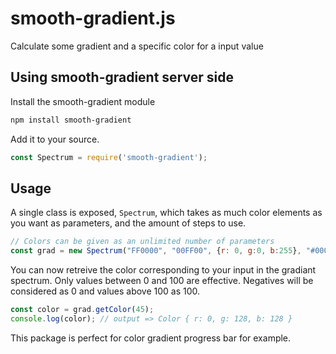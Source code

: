 
smooth-gradient.js
========================

Calculate some gradient and a specific color for a input value

Using smooth-gradient server side
---------------------------------
Install the smooth-gradient module

```bash
npm install smooth-gradient
```

Add it to your source.

```javascript
const Spectrum = require('smooth-gradient');
```

Usage
--------------------

A single class is exposed, `Spectrum`, which takes as much color elements as you want as parameters, and the amount of steps to use.

```javascript
// Colors can be given as an unlimited number of parameters
const grad = new Spectrum("FF0000", "00FF00", {r: 0, g:0, b:255}, "#000000");
```

You can now retreive the color corresponding to your input in the gradiant spectrum.
Only values between 0 and 100 are effective. Negatives will be considered as 0 and values above 100 as 100.

```javascript
const color = grad.getColor(45);
console.log(color); // output => Color { r: 0, g: 128, b: 128 }
```

This package is perfect for color gradient progress bar for example.

